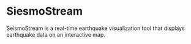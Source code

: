 # SiesmoStream
SeismoStream is a real-time earthquake visualization tool that displays earthquake data on an interactive map.
